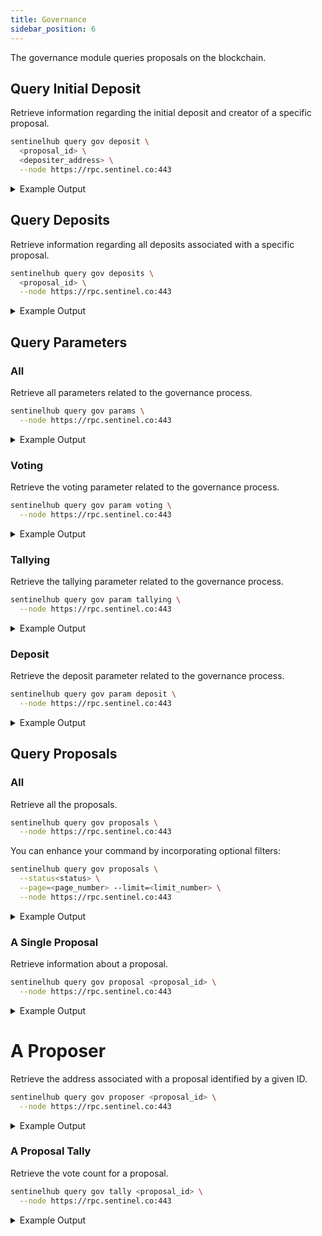 ```yaml
---
title: Governance
sidebar_position: 6
---
```


The governance module queries proposals on the blockchain.

## Query Initial Deposit

Retrieve information regarding the initial deposit and creator of a specific proposal.

```bash
sentinelhub query gov deposit \
  <proposal_id> \
  <depositer_address> \
  --node https://rpc.sentinel.co:443
```
<details>
<summary>Example Output</summary>
<p>

```bash title="Initial depositer"
amount:
- amount: "1000000"
  denom: udvpn
depositor: sent1nygcr5p33plzq4akfxnl3nr7nf59gnshvtkzs6
proposal_id: "47"
```

</p>
</details>

## Query Deposits

Retrieve information regarding all deposits associated with a specific proposal.

```bash
sentinelhub query gov deposits \
  <proposal_id> \
  --node https://rpc.sentinel.co:443
```
<details>
<summary>Example Output</summary>
<p>

```bash title="Depositers"
- amount:
  - amount: "1000000"
    denom: udvpn
  depositor: sent1p2xps5cp06jw5rhk7cwvp9u7pxvtnywc4wyyy0
  proposal_id: "39"
- amount:
  - amount: "140001000000"
    denom: udvpn
  depositor: sent1mcwvu4vpvfcnxduzpelehmgga282wtc0eeenls
  proposal_id: "39"
- amount:
  - amount: "360000000000"
    denom: udvpn
  depositor: sent1p2xps5cp06jw5rhk7cwvp9u7pxvtnywc4wyyy0
  proposal_id: "39"
```

</p>
</details>

## Query Parameters

### All

Retrieve all parameters related to the governance process.

```bash
sentinelhub query gov params \
  --node https://rpc.sentinel.co:443
```
<details>
<summary>Example Output</summary>
<p>

```bash
deposit_params:
  max_deposit_period: "1209600000000000"
  min_deposit:
  - amount: "500000000000"
    denom: udvpn
tally_params:
  quorum: "0.334000000000000000"
  threshold: "0.500000000000000000"
  veto_threshold: "0.334000000000000000"
voting_params:
  voting_period: "604800000000000"
```

</p>
</details>

### Voting

Retrieve the voting parameter related to the governance process.

```bash
sentinelhub query gov param voting \
  --node https://rpc.sentinel.co:443
```
<details>
<summary>Example Output</summary>
<p>

```bash
voting_period: "604800000000000"
```

</p>
</details>

### Tallying

Retrieve the tallying parameter related to the governance process.

```bash
sentinelhub query gov param tallying \
  --node https://rpc.sentinel.co:443
```

<details>
<summary>Example Output</summary>
<p>

```bash
quorum: "0.334000000000000000"
threshold: "0.500000000000000000"
veto_threshold: "0.334000000000000000"
```

</p>
</details>

### Deposit

Retrieve the deposit parameter related to the governance process.

```bash
sentinelhub query gov param deposit \
  --node https://rpc.sentinel.co:443
```
<details>
<summary>Example Output</summary>
<p>

```bash
max_deposit_period: "1209600000000000"
min_deposit:
- amount: "500000000000"
  denom: udvpn
```

</p>
</details>

## Query Proposals

### All

Retrieve all the proposals.

```bash
sentinelhub query gov proposals \
  --node https://rpc.sentinel.co:443
```

You can enhance your command by incorporating optional filters:

```bash
sentinelhub query gov proposals \
  --status<status> \
  --page=<page_number> --limit=<limit_number> \
  --node https://rpc.sentinel.co:443
```

<details>
<summary>Example Output</summary>
<p>

```bash
- content:
    '@type': /cosmos.params.v1beta1.ParameterChangeProposal
    changes:
    - key: MinHourlyPrices
      subspace: vpn/node
      value: |-
        [
                {
                  "denom": "ibc/31FEE1A2A9F9C01113F90BD0BBCCE8FD6BBB8585FAF109A2101827DD1D5B95B8",
                  "amount": "1"
                },
                {
                  "denom": "ibc/A8C2D23A1E6F95DA4E48BA349667E322BD7A6C996D8A4AAE8BA72E190F3D1477",
                  "amount": "1"
                },
                {
                  "denom": "ibc/B1C0DDB14F25279A2026BC8794E12B259F8BDA546A3C5132CCAEE4431CE36783",
                  "amount": "1"
                },
                {
                  "denom": "ibc/ED07A3391A112B175915CD8FAF43A2DA8E4790EDE12566649D0C2F97716B8518",
                  "amount": "1"
                },
                {
                  "denom": "udvpn",
                  "amount": "1"
                }
              ]
    - key: MinGigabytePrices
      subspace: vpn/node
      value: |-
        [
                {
                  "denom": "ibc/31FEE1A2A9F9C01113F90BD0BBCCE8FD6BBB8585FAF109A2101827DD1D5B95B8",
                  "amount": "1"
                },
                {
                  "denom": "ibc/A8C2D23A1E6F95DA4E48BA349667E322BD7A6C996D8A4AAE8BA72E190F3D1477",
                  "amount": "1"
                },
                {
                  "denom": "ibc/B1C0DDB14F25279A2026BC8794E12B259F8BDA546A3C5132CCAEE4431CE36783",
                  "amount": "1"
                },
                {
                  "denom": "ibc/ED07A3391A112B175915CD8FAF43A2DA8E4790EDE12566649D0C2F97716B8518",
                  "amount": "1"
                },
                {
                  "denom": "udvpn",
                  "amount": "1"
                }
              ]
    description: Due to the recent volatility and the fact that the automated node
      pricing update will be soon, the minimum pricing will now be removed and node
      hosts will have to adjust their prices as per the updates that will be shared
      in the relevant groups. Thanks for bearing with until the automation comes in.
    title: Removal of manual minimum node pricing
  deposit_end_time: "2024-01-07T20:26:00.259700235Z"
  final_tally_result:
    abstain: "357205457388116"
    "no": "1000000000000"
    no_with_veto: "515962135106"
    "yes": "10755357664569232"
  proposal_id: "47"
  status: PROPOSAL_STATUS_PASSED
  submit_time: "2023-12-24T20:26:00.259700235Z"
  total_deposit:
  - amount: "500001000000"
    denom: udvpn
  voting_end_time: "2023-12-31T20:28:46.511418193Z"
  voting_start_time: "2023-12-24T20:28:46.511418193Z"
```

</p>
</details>

### A Single Proposal

Retrieve information about a proposal.

```bash
sentinelhub query gov proposal <proposal_id> \
  --node https://rpc.sentinel.co:443
```

<details>
<summary>Example Output</summary>
<p>

```bash
content:
  '@type': /cosmos.distribution.v1beta1.CommunityPoolSpendProposal
  amount:
  - amount: "60000000000000"
    denom: udvpn
  description: |-
    Original proposal text: [HERE](https://docs.google.com/document/d/1XZXl5utodSm48gXwsi2PDlVocpiChFois_N1Q__mWlc/edit?usp=sharing)

    With 50% used to stake towards the DAO’s validator and the other 50% towards advertising across multiple channels for various campaigns. - To be determined.

    Given the recent performance of Sentinel, marked by a significant number of products either already on the market or poised for imminent release, it is an opportune moment to establish a marketing fund. This fund will be dedicated to financing paid advertising across a diverse range of platforms. Our strategy includes leveraging Telegram groups, sponsored Telegram ads, Twitter (X), LinkedIn, and any other social platforms that are deemed effective. The primary goal of this initiative is to maximize our reach, encouraging a greater number of users to download Sentinel-based VPNs.

    To finance this initiative, we plan to gradually convert DVPN coins into USDT. This process will be carefully managed to minimize market impact. We will explore two primary avenues for this conversion: engaging in over-the-counter (OTC) transactions with individual parties or executing measured sales on exchanges. In the case of exchange sales, we propose a cautious approach, such as selling around $100 per day, to avoid any adverse effects on the coin's price. This strategy ensures a steady funding stream

    By voting NO, you disagree with the proposal.
    By voting ABSTAIN, you refrain from voting.
    By voting NO WITH VETO, you see this proposal as harmful or spam
  recipient: sent1up98v3pexk5l0l0vmn485rxdedkqae6pmrkh8k
  title: Growth DAO requests to allocate funds currently in the community fund and
    take them under DAO control
deposit_end_time: "2023-12-30T20:10:42.807197946Z"
final_tally_result:
  abstain: "1434413472929150"
  "no": "10429231612087988"
  no_with_veto: "1550890264702"
  "yes": "5647565963603"
proposal_id: "45"
status: PROPOSAL_STATUS_REJECTED
submit_time: "2023-12-16T20:10:42.807197946Z"
total_deposit:
- amount: "500001000000"
  denom: udvpn
voting_end_time: "2023-12-23T20:13:45.917631718Z"
voting_start_time: "2023-12-16T20:13:45.917631718Z"
```

</p>
</details>

# A Proposer

Retrieve the address associated with a proposal identified by a given ID.

```bash
sentinelhub query gov proposer <proposal_id> \
  --node https://rpc.sentinel.co:443
```

<details>
<summary>Example Output</summary>
<p>

```bash
proposal_id: "45"
proposer: sent1nygcr5p33plzq4akfxnl3nr7nf59gnshvtkzs6
```

</p>
</details>

### A Proposal Tally

Retrieve the vote count for a proposal.

```bash
sentinelhub query gov tally <proposal_id> \
  --node https://rpc.sentinel.co:443
```

<details>
<summary>Example Output</summary>
<p>

```bash
abstain: "357205457388116"
"no": "1000000000000"
no_with_veto: "515962135106"
"yes": "10755357664569232"
```

</p>
</details>